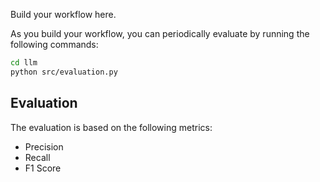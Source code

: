 Build your workflow here.

As you build your workflow, you can periodically evaluate by running the following commands:
```bash
cd llm
python src/evaluation.py
```

## Evaluation

The evaluation is based on the following metrics:

- Precision
- Recall
- F1 Score